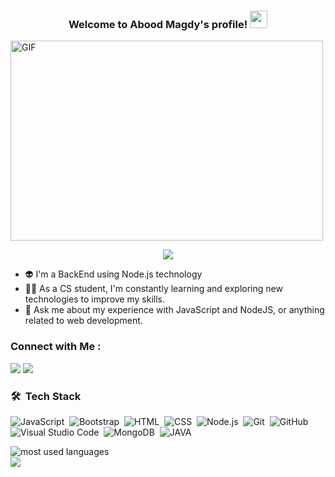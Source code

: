 <h3 align="center">
  Welcome to Abood Magdy's profile!
  <img src="https://media.giphy.com/media/hvRJCLFzcasrR4ia7z/giphy.gif" width="28">
</h3>

  <img align="center" alt="GIF" src="https://github.com/abhisheknaiidu/abhisheknaiidu/blob/master/code.gif?raw=true" width="500" height="320" />


<!-- Typing SVG by DenverCoder1 - https://github.com/DenverCoder1/readme-typing-svg -->
<p align="center">
  <a href="https://github.com/DenverCoder1/readme-typing-svg"><img src="https://readme-typing-svg.herokuapp.com/?lines=BackEnd%20web%20developer;Always%20learning%20new%20things&font=Fira%20Code&center=true&width=440&height=45&color=blue&vCenter=true&size=22"></a>
</p> 

- 👽 I'm a BackEnd using Node.js technology 
- 👨‍💻 As a CS student, I'm constantly learning and exploring new technologies to improve my skills.
- 💬 Ask me about my experience with JavaScript and NodeJS, or anything related to web development.



### Connect with Me :

<a href="www.linkedin.com/in/abood-magdy" target="_blank"><img src="https://img.shields.io/badge/-Abood%20Magdy-0077B5?style=for-the-badge&logo=Linkedin&logoColor=white"/></a>
<a href="https://t.me/AB_0_0_D" target="_blank"><img src="https://img.shields.io/badge/-Abood%20Magdy-0077B5?style=for-the-badge&logo=Telegram&logoColor=white"/></a>
### 🛠 &nbsp;Tech Stack
![JavaScript](https://img.shields.io/badge/-JavaScript-05122A?style=flat&logo=javascript)&nbsp;
![Bootstrap](https://img.shields.io/badge/-Bootstrap-05122A?style=flat&logo=bootstrap&logoColor=563D7C)&nbsp;
![HTML](https://img.shields.io/badge/-HTML-05122A?style=flat&logo=HTML5)&nbsp;
![CSS](https://img.shields.io/badge/-CSS-05122A?style=flat&logo=CSS3&logoColor=1572B6)&nbsp;
![Node.js](https://img.shields.io/badge/-Node.js-05122A?style=flat&logo=node.js&logoColor=339933)&nbsp;
![Git](https://img.shields.io/badge/-Git-05122A?style=flat&logo=git)&nbsp;
![GitHub](https://img.shields.io/badge/-GitHub-05122A?style=flat&logo=github)&nbsp;
![Visual Studio Code](https://img.shields.io/badge/-Visual%20Studio%20Code-05122A?style=flat&logo=visual-studio-code&logoColor=007ACC)&nbsp;
![MongoDB](https://img.shields.io/badge/-MongoDB-05122A?style=flat&logo=MongoDB)&nbsp;
![JAVA](https://img.shields.io/badge/-Java-05122A?style=flat&logo=Java)&nbsp;




<img align="left" src="https://github-readme-stats.vercel.app/api/top-langs?username=aboodmagdy1&show_icons=true&locale=en&layout=compact&theme=radical" alt="most used languages" />
<br>
<a href="https://komarev.com/ghpvc/?username=aboodmagdy1&style=for-the-badge">
    <img src="https://komarev.com/ghpvc/?username=aboodmagdy1&style=for-the-badge">
</a>
